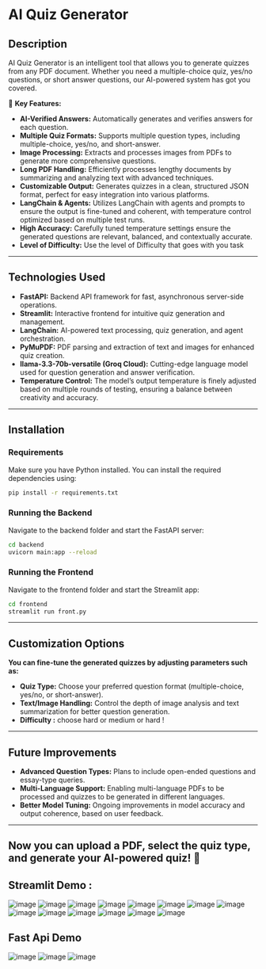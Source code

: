 # AI Quiz Generator

## Description
AI Quiz Generator is an intelligent tool that allows you to generate quizzes from any PDF document. Whether you need a multiple-choice quiz, yes/no questions, or short answer questions, our AI-powered system has got you covered.

🚀 **Key Features:**
- **AI-Verified Answers:** Automatically generates and verifies answers for each question.
- **Multiple Quiz Formats:** Supports multiple question types, including multiple-choice, yes/no, and short-answer.
- **Image Processing:** Extracts and processes images from PDFs to generate more comprehensive questions.
- **Long PDF Handling:** Efficiently processes lengthy documents by summarizing and analyzing text with advanced techniques.
- **Customizable Output:** Generates quizzes in a clean, structured JSON format, perfect for easy integration into various platforms.
- **LangChain & Agents:** Utilizes LangChain with agents and prompts to ensure the output is fine-tuned and coherent, with temperature control optimized based on multiple test runs.
- **High Accuracy:** Carefully tuned temperature settings ensure the generated questions are relevant, balanced, and contextually accurate.
- **Level of Difficulty:** Use the level of Difficulty that goes with you task

---

## Technologies Used
- **FastAPI:** Backend API framework for fast, asynchronous server-side operations.
- **Streamlit:** Interactive frontend for intuitive quiz generation and management.
- **LangChain:** AI-powered text processing, quiz generation, and agent orchestration.
- **PyMuPDF:** PDF parsing and extraction of text and images for enhanced quiz creation.
- **llama-3.3-70b-versatile (Groq Cloud):** Cutting-edge language model used for question generation and answer verification.
- **Temperature Control:** The model’s output temperature is finely adjusted based on multiple rounds of testing, ensuring a balance between creativity and accuracy.

---

## Installation

### Requirements
Make sure you have Python installed. You can install the required dependencies using:

```bash
pip install -r requirements.txt
```

### Running the Backend
Navigate to the backend folder and start the FastAPI server:
```bash
cd backend
uvicorn main:app --reload
```

### Running the Frontend
Navigate to the frontend folder and start the Streamlit app:
```bash
cd frontend
streamlit run front.py
```
---
## Customization Options
**You can fine-tune the generated quizzes by adjusting parameters such as:**

- **Quiz Type:** Choose your preferred question format (multiple-choice, yes/no, or short-answer).
- **Text/Image Handling:** Control the depth of image analysis and text summarization for better question generation.
- **Difficulty :** choose hard or medium or hard ! 
---
## Future Improvements
- **Advanced Question Types:** Plans to include open-ended questions and essay-type queries.
- **Multi-Language Support:** Enabling multi-language PDFs to be processed and quizzes to be generated in different languages.
- **Better Model Tuning:** Ongoing improvements in model accuracy and output coherence, based on user feedback.
---
Now you can upload a PDF, select the quiz type, and generate your AI-powered quiz! 🎉
---

## Streamlit Demo : 

![image](https://github.com/user-attachments/assets/40f73605-7adb-4af4-95ce-102b97bf2a9e)
![image](https://github.com/user-attachments/assets/3d405174-2fca-4299-b2a7-0c08725c240e)
![image](https://github.com/user-attachments/assets/b5ee21e5-1491-496e-acb1-e3e707379a2c)
![image](https://github.com/user-attachments/assets/a3b94f52-256a-40de-ac1c-3bede17f95ce)
![image](https://github.com/user-attachments/assets/49245226-5018-4a49-85da-cebede94dc3c)
![image](https://github.com/user-attachments/assets/c3253d31-25c4-44d9-b5e2-214dc88faf76)
![image](https://github.com/user-attachments/assets/cc9f5f2c-e3b1-4b2c-bdb6-2984b54e175a)
![image](https://github.com/user-attachments/assets/aebec3f5-b159-475a-9b1d-25dd8a785801)
![image](https://github.com/user-attachments/assets/ea043c77-aef5-4bc0-ba7d-ccd03e5b9ada)
![image](https://github.com/user-attachments/assets/4504e399-2ce4-44ee-821b-6eab38fb3c63)
![image](https://github.com/user-attachments/assets/f2f8ef84-19df-4277-a9c6-0a8e8c4fcf87)
![image](https://github.com/user-attachments/assets/7bf5bbfc-8d92-4662-a116-3b7ed5a5e720)
![image](https://github.com/user-attachments/assets/4b478b1c-f7e1-4bd8-862c-c07a3ab92dfe)
![image](https://github.com/user-attachments/assets/3358e80e-7d6a-4ddc-90fe-a3256d7b81ff)

## Fast Api Demo
![image](https://github.com/user-attachments/assets/b0f90e07-c7ba-4390-a58d-09861664b9e6)
![image](https://github.com/user-attachments/assets/50948e00-7ecb-47e6-9a47-6415ecd19276)
![image](https://github.com/user-attachments/assets/b367ea0f-849f-468f-8de2-160f94f41304)















